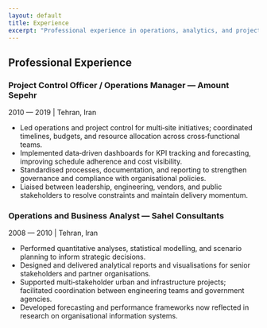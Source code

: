 ```yaml
---
layout: default
title: Experience
excerpt: "Professional experience in operations, analytics, and project management."
---
```


## Professional Experience

### Project Control Officer / Operations Manager — Amount Sepehr
2010 — 2019 | Tehran, Iran

- Led operations and project control for multi‑site initiatives; coordinated timelines, budgets, and resource allocation across cross‑functional teams.
- Implemented data‑driven dashboards for KPI tracking and forecasting, improving schedule adherence and cost visibility.
- Standardised processes, documentation, and reporting to strengthen governance and compliance with organisational policies.
- Liaised between leadership, engineering, vendors, and public stakeholders to resolve constraints and maintain delivery momentum.

### Operations and Business Analyst — Sahel Consultants
2008 — 2010 | Tehran, Iran

- Performed quantitative analyses, statistical modelling, and scenario planning to inform strategic decisions.
- Designed and delivered analytical reports and visualisations for senior stakeholders and partner organisations.
- Supported multi‑stakeholder urban and infrastructure projects; facilitated coordination between engineering teams and government agencies.
- Developed forecasting and performance frameworks now reflected in research on organisational information systems.
